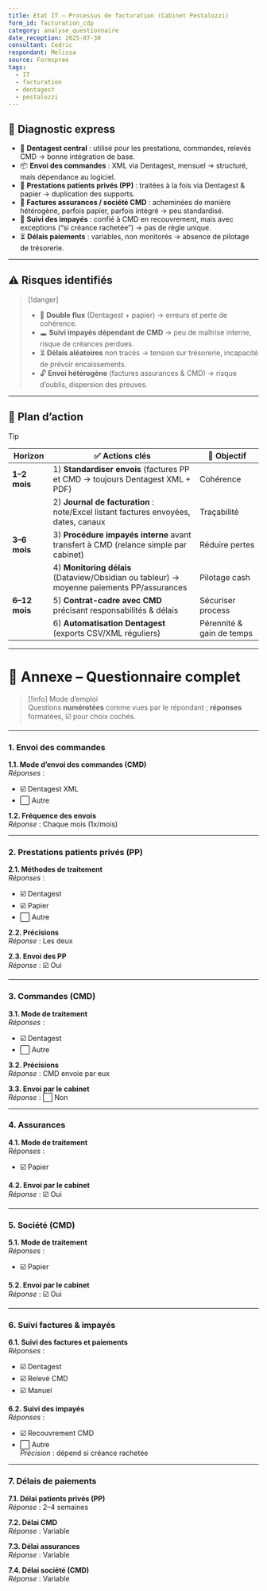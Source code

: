 ```yaml
---
title: Etat IT – Processus de facturation (Cabinet Pestalozzi)
form_id: facturation_cdp
category: analyse_questionnaire
date_reception: 2025-07-30
consultant: Cedric
respondant: Melissa
source: Formspree
tags:
  - IT
  - facturation
  - dentagest
  - pestalozzi
---
```

## 🔎 Diagnostic express
- 🦷 **Dentagest central** : utilisé pour les prestations, commandes, relevés CMD → bonne intégration de base.  
- 📦 **Envoi des commandes** : XML via Dentagest, mensuel → structuré, mais dépendance au logiciel.  
- 📑 **Prestations patients privés (PP)** : traitées à la fois via Dentagest & papier → duplication des supports.  
- 📮 **Factures assurances / société CMD** : acheminées de manière hétérogène, parfois papier, parfois intégré → peu standardisé.  
- 🧾 **Suivi des impayés** : confié à CMD en recouvrement, mais avec exceptions (“si créance rachetée”) → pas de règle unique.  
- ⏳ **Délais paiements** : variables, non monitorés → absence de pilotage de trésorerie.  

---

## ⚠️ Risques identifiés
> [!danger]  
> - 🔄 **Double flux** (Dentagest + papier) → erreurs et perte de cohérence.  
> - 🕳️ **Suivi impayés dépendant de CMD** → peu de maîtrise interne, risque de créances perdues.  
> - ⏳ **Délais aléatoires** non tracés → tension sur trésorerie, incapacité de prévoir encaissements.  
> - 🔓 **Envoi hétérogène** (factures assurances & CMD) → risque d’oublis, dispersion des preuves.  

---

## 🎯 Plan d’action
> [!tip]  
> | Horizon | ✅ Actions clés | 🎯 Objectif |
> |---------|----------------|-------------|
> | **1–2 mois** | 1) **Standardiser envois** (factures PP et CMD → toujours Dentagest XML + PDF) | Cohérence |
> |  | 2) **Journal de facturation** : note/Excel listant factures envoyées, dates, canaux | Traçabilité |
> | **3–6 mois** | 3) **Procédure impayés interne** avant transfert à CMD (relance simple par cabinet) | Réduire pertes |
> |  | 4) **Monitoring délais** (Dataview/Obsidian ou tableur) → moyenne paiements PP/assurances | Pilotage cash |
> | **6–12 mois** | 5) **Contrat-cadre avec CMD** précisant responsabilités & délais | Sécuriser process |
> |  | 6) **Automatisation Dentagest** (exports CSV/XML réguliers) | Pérennité & gain de temps |

---

# 📎 Annexe – Questionnaire complet

> [!info] Mode d’emploi  
> Questions **numérotées** comme vues par le répondant ; **réponses** formatées, ☑️ pour choix cochés.

---

### 1. Envoi des commandes
**1.1. Mode d’envoi des commandes (CMD)**  
*Réponses* :  
- ☑️ Dentagest XML  
- ⬜ Autre  

**1.2. Fréquence des envois**  
*Réponse* : Chaque mois (1x/mois)  

---

### 2. Prestations patients privés (PP)
**2.1. Méthodes de traitement**  
*Réponses* :  
- ☑️ Dentagest  
- ☑️ Papier  
- ⬜ Autre  

**2.2. Précisions**  
*Réponse* : Les deux  

**2.3. Envoi des PP**  
*Réponse* : ☑️ Oui  

---

### 3. Commandes (CMD)
**3.1. Mode de traitement**  
*Réponses* :  
- ☑️ Dentagest  
- ⬜ Autre  

**3.2. Précisions**  
*Réponse* : CMD envoie par eux  

**3.3. Envoi par le cabinet**  
*Réponse* : ⬜ Non  

---

### 4. Assurances
**4.1. Mode de traitement**  
*Réponses* :  
- ☑️ Papier  

**4.2. Envoi par le cabinet**  
*Réponse* : ☑️ Oui  

---

### 5. Société (CMD)
**5.1. Mode de traitement**  
*Réponses* :  
- ☑️ Papier  

**5.2. Envoi par le cabinet**  
*Réponse* : ☑️ Oui  

---

### 6. Suivi factures & impayés
**6.1. Suivi des factures et paiements**  
*Réponses* :  
- ☑️ Dentagest  
- ☑️ Relevé CMD  
- ☑️ Manuel  

**6.2. Suivi des impayés**  
*Réponses* :  
- ☑️ Recouvrement CMD  
- ⬜ Autre  
*Précision* : dépend si créance rachetée  

---

### 7. Délais de paiements
**7.1. Délai patients privés (PP)**  
*Réponse* : 2–4 semaines  

**7.2. Délai CMD**  
*Réponse* : Variable  

**7.3. Délai assurances**  
*Réponse* : Variable  

**7.4. Délai société (CMD)**  
*Réponse* : Variable  